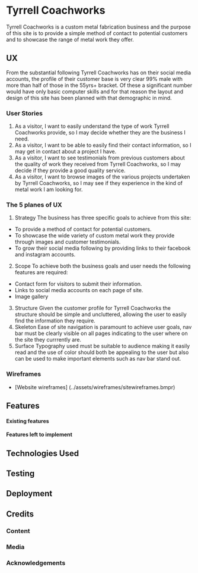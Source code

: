 # Tyrrell Coachworks
Tyrrell Coachworks is a custom metal fabrication business and the purpose of this site is to provide a simple method of contact to potential customers and to showcase the range of metal work they offer.

## UX
From the substantial following Tyrrell Coachworks has on their social media accounts, the profile of their customer base is very clear 99% male with more than half of those in the 55yrs+ bracket. Of these a significant number would have only basic computer skills and for that reason the layout and design of this site has been planned with that demographic in mind.
### User Stories
1. As a visitor, I want to easily understand the type of work Tyrrell Coachworks provide, so I may decide whether they are the business I need.
2. As a visitor, I want to be able to easily find their contact information, so I may get in contact about a project I have.
4. As a visitor, I want to see testimonials from previous customers about the quality of work they received from Tyrrell Coachworks, so I may decide if they provide a good quality service.
1. As a visitor, I want to browse images of the various projects undertaken by Tyrrell Coachworks, so I may see if they experience in the kind of metal work I am looking for.
### The 5 planes of UX
1. Strategy
The business has three specific goals to achieve from this site:
* To provide a method of contact for potential customers.
* To showcase the wide variety of custom metal work they provide through images and customer testimonials.
* To grow their social media following by providing links to their facebook and instagram accounts.
2. Scope
To achieve both the business goals and user needs the following features are required:
* Contact form for visitors to submit their information.
* Links to social media accounts on each page of site.
* Image gallery
3. Structure
Given the customer profile for Tyrrell Coachworks the structure should be simple and uncluttered, allowing the user to easily find the information they require.
4. Skeleton
Ease of site navigation is paramount to achieve user goals, nav bar must be clearly visible on all pages indicating to the user where on the site they currrently are.
5. Surface
Typography used must be suitable to audience making it easily read and the use of color should both be appealing to the user but also can be used to make important elements such as nav bar stand out.
### Wireframes
* [Website wireframes] (../assets/wireframes/sitewireframes.bmpr)

## Features
#### Existing features 
#### Features left to implement 

## Technologies Used

## Testing

## Deployment

## Credits
### Content
### Media
### Acknowledgements

